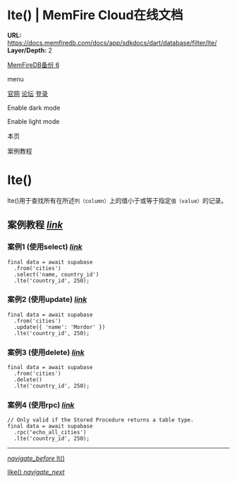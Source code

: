 # lte() | MemFire Cloud在线文档

**URL:** https://docs.memfiredb.com/docs/app/sdkdocs/dart/database/filter/lte/
**Layer/Depth:** 2

[MemFireDB备份 6](/)

menu

[官网](https://memfiredb.com/)
[论坛](https://community.memfiredb.com/)
[登录](https://cloud.memfiredb.com/auth/login)

Enable dark mode

Enable light mode

本页

案例教程

# lte()

lte()用于查找所有在所述`列（column）`上的值小于或等于指定`值（value）`的记录。

## 案例教程 [*link*](#%e6%a1%88%e4%be%8b%e6%95%99%e7%a8%8b)

### 案例1 (使用select) [*link*](#%e6%a1%88%e4%be%8b1-%e4%bd%bf%e7%94%a8select)

```
final data = await supabase
  .from('cities')
  .select('name, country_id')
  .lte('country_id', 250);
```

### 案例2 (使用update) [*link*](#%e6%a1%88%e4%be%8b2-%e4%bd%bf%e7%94%a8update)

```
final data = await supabase
  .from('cities')
  .update({ 'name': 'Mordor' })
  .lte('country_id', 250);
```

### 案例3 (使用delete) [*link*](#%e6%a1%88%e4%be%8b3-%e4%bd%bf%e7%94%a8delete)

```
final data = await supabase
  .from('cities')
  .delete()
  .lte('country_id', 250);
```

### 案例4 (使用rpc) [*link*](#%e6%a1%88%e4%be%8b4-%e4%bd%bf%e7%94%a8rpc)

```
// Only valid if the Stored Procedure returns a table type.
final data = await supabase
  .rpc('echo_all_cities')
  .lte('country_id', 250);
```

---

[*navigate\_before* lt()](/docs/app/sdkdocs/dart/database/filter/lt/)

[like() *navigate\_next*](/docs/app/sdkdocs/dart/database/filter/like/)